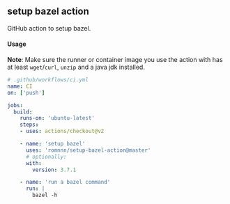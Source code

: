 ## setup bazel action

GitHub action to setup bazel.

#### Usage

**Note**: Make sure the runner or container image you use the action with has at least `wget`/`curl`, `unzip` and a java jdk installed.

```yaml
# .github/workflows/ci.yml
name: CI
on: ['push']

jobs:
  build:
    runs-on: 'ubuntu-latest'
    steps:
    - uses: actions/checkout@v2

    - name: 'setup bazel'
      uses: 'romnnn/setup-bazel-action@master'
      # optionally:
      with:
        version: 3.7.1

    - name: 'run a bazel command'
      run: |
        bazel -h
```
